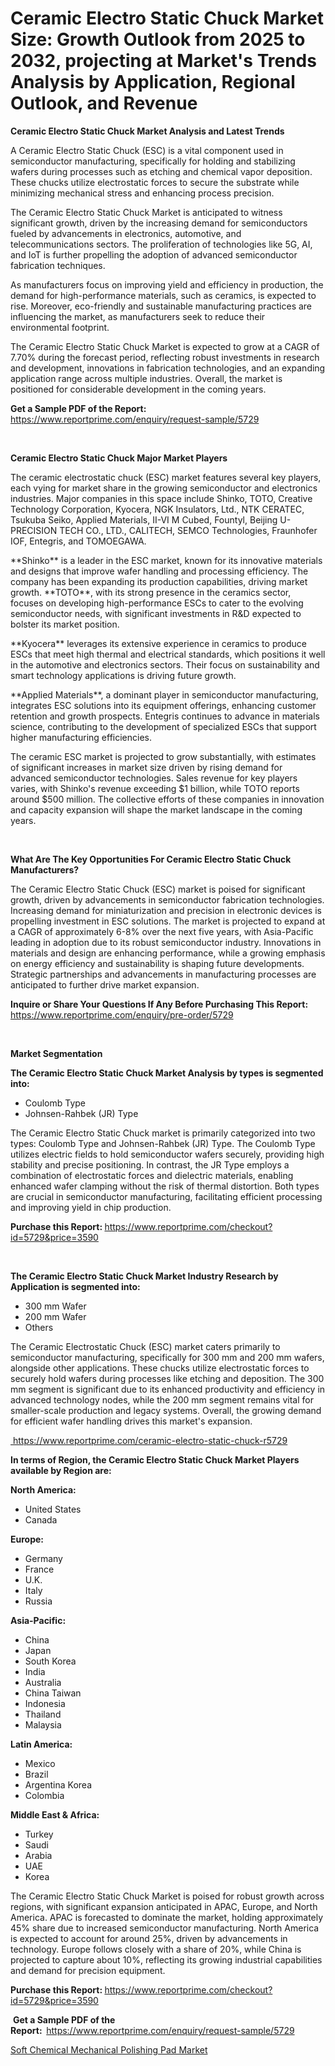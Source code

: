 <p><h1>Ceramic Electro Static Chuck Market Size: Growth Outlook from 2025 to 2032, projecting at Market's Trends Analysis by Application, Regional Outlook, and Revenue</h1></p><p><strong>Ceramic Electro Static Chuck Market Analysis and Latest Trends</strong></p>
<p><p>A Ceramic Electro Static Chuck (ESC) is a vital component used in semiconductor manufacturing, specifically for holding and stabilizing wafers during processes such as etching and chemical vapor deposition. These chucks utilize electrostatic forces to secure the substrate while minimizing mechanical stress and enhancing process precision.</p><p>The Ceramic Electro Static Chuck Market is anticipated to witness significant growth, driven by the increasing demand for semiconductors fueled by advancements in electronics, automotive, and telecommunications sectors. The proliferation of technologies like 5G, AI, and IoT is further propelling the adoption of advanced semiconductor fabrication techniques.</p><p>As manufacturers focus on improving yield and efficiency in production, the demand for high-performance materials, such as ceramics, is expected to rise. Moreover, eco-friendly and sustainable manufacturing practices are influencing the market, as manufacturers seek to reduce their environmental footprint.</p><p>The Ceramic Electro Static Chuck Market is expected to grow at a CAGR of 7.70% during the forecast period, reflecting robust investments in research and development, innovations in fabrication technologies, and an expanding application range across multiple industries. Overall, the market is positioned for considerable development in the coming years.</p></p>
<p><strong>Get a Sample PDF of the Report:&nbsp;</strong> <a href="https://www.reportprime.com/enquiry/request-sample/5729?utm_campaign=2743&utm_medium=2&utm_source=Github&utm_content=ia&utm_term=19032025&utm_id=ceramic-electro-static-chuck">https://www.reportprime.com/enquiry/request-sample/5729</a></p>
<p>&nbsp;</p>
<p><strong>Ceramic Electro Static Chuck Major Market Players</strong></p>
<p><p>The ceramic electrostatic chuck (ESC) market features several key players, each vying for market share in the growing semiconductor and electronics industries. Major companies in this space include Shinko, TOTO, Creative Technology Corporation, Kyocera, NGK Insulators, Ltd., NTK CERATEC, Tsukuba Seiko, Applied Materials, II-VI M Cubed, Fountyl, Beijing U-PRECISION TECH CO., LTD., CALITECH, SEMCO Technologies, Fraunhofer IOF, Entegris, and TOMOEGAWA.</p><p>**Shinko** is a leader in the ESC market, known for its innovative materials and designs that improve wafer handling and processing efficiency. The company has been expanding its production capabilities, driving market growth. **TOTO**, with its strong presence in the ceramics sector, focuses on developing high-performance ESCs to cater to the evolving semiconductor needs, with significant investments in R&D expected to bolster its market position.</p><p>**Kyocera** leverages its extensive experience in ceramics to produce ESCs that meet high thermal and electrical standards, which positions it well in the automotive and electronics sectors. Their focus on sustainability and smart technology applications is driving future growth.</p><p>**Applied Materials**, a dominant player in semiconductor manufacturing, integrates ESC solutions into its equipment offerings, enhancing customer retention and growth prospects. Entegris continues to advance in materials science, contributing to the development of specialized ESCs that support higher manufacturing efficiencies.</p><p>The ceramic ESC market is projected to grow substantially, with estimates of significant increases in market size driven by rising demand for advanced semiconductor technologies. Sales revenue for key players varies, with Shinko's revenue exceeding $1 billion, while TOTO reports around $500 million. The collective efforts of these companies in innovation and capacity expansion will shape the market landscape in the coming years.</p></p>
<p>&nbsp;</p>
<p><strong>What Are The Key Opportunities For Ceramic Electro Static Chuck Manufacturers?</strong></p>
<p><p>The Ceramic Electro Static Chuck (ESC) market is poised for significant growth, driven by advancements in semiconductor fabrication technologies. Increasing demand for miniaturization and precision in electronic devices is propelling investment in ESC solutions. The market is projected to expand at a CAGR of approximately 6-8% over the next five years, with Asia-Pacific leading in adoption due to its robust semiconductor industry. Innovations in materials and design are enhancing performance, while a growing emphasis on energy efficiency and sustainability is shaping future developments. Strategic partnerships and advancements in manufacturing processes are anticipated to further drive market expansion.</p></p>
<p><strong>Inquire or Share Your Questions If Any Before Purchasing This Report:</strong> <a href="https://www.reportprime.com/enquiry/pre-order/5729?utm_campaign=2743&utm_medium=2&utm_source=Github&utm_content=ia&utm_term=19032025&utm_id=ceramic-electro-static-chuck">https://www.reportprime.com/enquiry/pre-order/5729</a></p>
<p>&nbsp;</p>
<p><strong>Market Segmentation</strong></p>
<p><strong>The Ceramic Electro Static Chuck Market Analysis by types is segmented into:</strong></p>
<p><ul><li>Coulomb Type</li><li>Johnsen-Rahbek (JR) Type</li></ul></p>
<p><p>The Ceramic Electro Static Chuck market is primarily categorized into two types: Coulomb Type and Johnsen-Rahbek (JR) Type. The Coulomb Type utilizes electric fields to hold semiconductor wafers securely, providing high stability and precise positioning. In contrast, the JR Type employs a combination of electrostatic forces and dielectric materials, enabling enhanced wafer clamping without the risk of thermal distortion. Both types are crucial in semiconductor manufacturing, facilitating efficient processing and improving yield in chip production.</p></p>
<p><strong>Purchase this Report:&nbsp;</strong><a href="https://www.reportprime.com/checkout?id=5729&price=3590&utm_campaign=2743&utm_medium=2&utm_source=Github&utm_content=ia&utm_term=19032025&utm_id=ceramic-electro-static-chuck">https://www.reportprime.com/checkout?id=5729&price=3590</a></p>
<p>&nbsp;</p>
<p><strong>The Ceramic Electro Static Chuck Market Industry Research by Application is segmented into:</strong></p>
<p><ul><li>300 mm Wafer</li><li>200 mm Wafer</li><li>Others</li></ul></p>
<p><p>The Ceramic Electrostatic Chuck (ESC) market caters primarily to semiconductor manufacturing, specifically for 300 mm and 200 mm wafers, alongside other applications. These chucks utilize electrostatic forces to securely hold wafers during processes like etching and deposition. The 300 mm segment is significant due to its enhanced productivity and efficiency in advanced technology nodes, while the 200 mm segment remains vital for smaller-scale production and legacy systems. Overall, the growing demand for efficient wafer handling drives this market's expansion.</p></p>
<p><a href="https://www.reportprime.com/ceramic-electro-static-chuck-r5729?utm_campaign=2743&utm_medium=2&utm_source=Github&utm_content=ia&utm_term=19032025&utm_id=ceramic-electro-static-chuck">&nbsp;https://www.reportprime.com/ceramic-electro-static-chuck-r5729</a></p>
<p><strong>In terms of Region, the Ceramic Electro Static Chuck Market Players available by Region are:</strong></p>
<p>
    <p> <strong> North America: </strong>
        <ul>
            <li>United States</li>
            <li>Canada</li>
        </ul>
        </p> 
    <p> <strong> Europe: </strong>
        <ul>
            <li>Germany</li>
            <li>France</li>
            <li>U.K.</li>
            <li>Italy</li>
            <li>Russia</li>
        </ul>
        </p> 
    <p> <strong> Asia-Pacific: </strong>
        <ul>
            <li>China</li>
            <li>Japan</li>
            <li>South Korea</li>
            <li>India</li>
            <li>Australia</li>
            <li>China Taiwan</li>
            <li>Indonesia</li>
            <li>Thailand</li>
            <li>Malaysia</li>
        </ul>
        </p> 
    <p> <strong> Latin America: </strong>
        <ul>
            <li>Mexico</li>
            <li>Brazil</li>
            <li>Argentina Korea</li>
            <li>Colombia</li>
        </ul>
        </p> 
    <p> <strong> Middle East & Africa: </strong>
        <ul>
            <li>Turkey</li>
            <li>Saudi</li>
            <li>Arabia</li>
            <li>UAE</li>
            <li>Korea</li>
        </ul>
    </p>
    </p>
<p><p>The Ceramic Electro Static Chuck Market is poised for robust growth across regions, with significant expansion anticipated in APAC, Europe, and North America. APAC is forecasted to dominate the market, holding approximately 45% share due to increased semiconductor manufacturing. North America is expected to account for around 25%, driven by advancements in technology. Europe follows closely with a share of 20%, while China is projected to capture about 10%, reflecting its growing industrial capabilities and demand for precision equipment.</p></p>
<p><strong>Purchase this Report: </strong><a href="https://www.reportprime.com/checkout?id=5729&price=3590&utm_campaign=2743&utm_medium=2&utm_source=Github&utm_content=ia&utm_term=19032025&utm_id=ceramic-electro-static-chuck">https://www.reportprime.com/checkout?id=5729&price=3590</a></p>
<p>&nbsp;<strong>Get a Sample PDF of the Report:&nbsp;&nbsp;</strong><a href="https://www.reportprime.com/enquiry/request-sample/5729?utm_campaign=2743&utm_medium=2&utm_source=Github&utm_content=ia&utm_term=19032025&utm_id=ceramic-electro-static-chuck">https://www.reportprime.com/enquiry/request-sample/5729</a></p>
<p><strong></strong></p>
<p><p><a href="https://github.com/bolalfredia7777/Market-Research-Report-List-1/blob/main/soft-chemical-mechanical-polishing-pad-market.md?utm_campaign=2743&utm_medium=2&utm_source=Github&utm_content=ia&utm_term=19032025&utm_id=ceramic-electro-static-chuck">Soft Chemical Mechanical Polishing Pad Market</a></p></p>